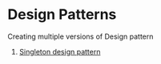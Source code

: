 # Design Patterns

Creating multiple versions of Design pattern

1) [Singleton design pattern](https://github.com/yogie-7798/design-patterns/tree/main/singleTon)

